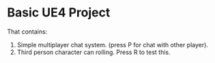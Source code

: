 # Basic UE4 Project
That contains:
1) Simple multiplayer chat system. (press P for chat with other player).
2) Third person character can rolling. Press R to test this.
